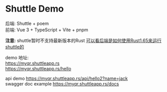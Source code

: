# Shuttle Demo
后端: Shuttle + poem   
前端: Vue 3 + TypeScript + Vite + pnpm

**注意:** shuttle暂时不支持最新版本的Rust [可以看后端是如何使用Rust1.65来运行shuttle的](API/README.md)

demo 地址:   
<a href="https://myqr.shuttleapp.rs" target="_blank">https://myqr.shuttleapp.rs</a>  
<a href="https://myqr.shuttleapp.rs/hello" target="_blank">https://myqr.shuttleapp.rs/hello</a>

api demo https://myqr.shuttleapp.rs/api/hello2?name=jack  
swagger doc example https://myqr.shuttleapp.rs/docs  
